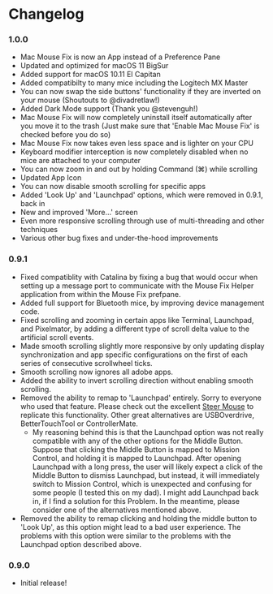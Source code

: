 # Changelog

### 1.0.0 

- Mac Mouse Fix is now an App instead of a Preference Pane
- Updated and optimized for macOS 11 BigSur
- Added support for macOS 10.11 El Capitan
- Added compatibilty to many mice including the Logitech MX Master
- You can now swap the side buttons' functionality if they are inverted on your mouse (Shoutouts to @divadretlaw!)
- Added Dark Mode support (Thank you @stevenguh!)
- Mac Mouse Fix will now completely uninstall itself automatically after you move it to the trash (Just make sure that 'Enable Mac Mouse Fix' is checked before you do so) 
- Mac Mouse Fix now takes even less space and is lighter on your CPU
- Keyboard modifier interception is now completely disabled when no mice are attached to your computer
- You can now zoom in and out by holding Command (⌘) while scrolling
- Updated App Icon
- You can now disable smooth scrolling for specific apps
- Added 'Look Up' and 'Launchpad' options, which were removed in 0.9.1, back in
- New and improved 'More...' screen
- Even more responsive scrolling through use of multi-threading and other techniques
- Various other bug fixes and under-the-hood improvements 

### 0.9.1

- Fixed compatiblity with Catalina by fixing a bug that would occur when setting up a message port to communicate with the Mouse Fix Helper application from within the Mouse Fix prefpane.
- Added full support for Bluetooth mice, by improving device management code.
- Fixed scrolling and zooming in certain apps like Terminal, Launchpad, and Pixelmator, by adding a different type of scroll delta value to the artificial scroll events.
- Made smooth scrolling slightly more responsive by only updating display synchronization and app specific configurations on the first of each series of consecutive scrollwheel ticks.
- Smooth scrolling now ignores all adobe apps.
- Added the ability to invert scrolling direction without enabling smooth scrolling.
- Removed the ability to remap to 'Launchpad' entirely. Sorry to everyone who used that feature. Please check out the excellent [Steer Mouse](http://plentycom.jp/en/steermouse/) to replicate this functionality. Other great alternatives are USBOverdrive, BetterTouchTool or ControllerMate.
    - My reasoning behind this is that the Launchpad option was not really compatible with any of the other options for the Middle Button. Suppose that clicking the Middle Button is mapped to Mission Control, and holding it is mapped to Launchpad. After opening Launchpad with a long press, the user will likely expect a click of the Middle Button to dismiss Launchpad, but instead, it will immediately switch to Mission Control, which is unexpected and confusing for some people (I tested this on my dad). I might add Launchpad back in, if I find a solution for this Problem. In the meantime, please consider one of the alternatives mentioned above.
- Removed the ability to remap clicking and holding the middle button to 'Look Up', as this option might lead to a bad user experience. The problems with this option were similar to the problems with the Launchpad option described above. 


### 0.9.0

- Initial release!
